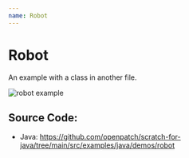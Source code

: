 ```yaml
---
name: Robot
---
```


# Robot

An example with a class in another file.

![robot example](/assets/robot.gif)

## Source Code:

- Java: https://github.com/openpatch/scratch-for-java/tree/main/src/examples/java/demos/robot
